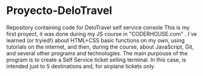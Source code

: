 # Proyecto-DeloTravel
Repository containing code for DeloTravel self service console
This is my first proyect, it was done during my JS course in "CODERHOUSE.com" .
I´ve learned (or tryied!) about HTML+CSS basic functions on my own, using tutorials on the internet, and then, during the course, about JavaScript, Git, and several other programs and technologies.
The main purpouse of the program is to create a Self Service ticket selling terminal. In this case, is intended just to 5 destinations and, for airplane tickets only

